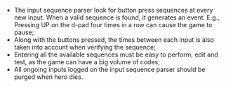 - The input sequence parser look for button press sequences at every new input. When a valid sequence is found, it generates an event. E.g., Pressing UP on the d-pad four times in a row can cause the game to pause;
- Along with the buttons pressed, the times between each input is also taken into account when verifying the sequence;
- Entering all the available sequences must be easy to perform, edit and test, as the game can have a big volume of codes;
- All ongoing inputs logged on the input sequence parser should be purged when hero dies.